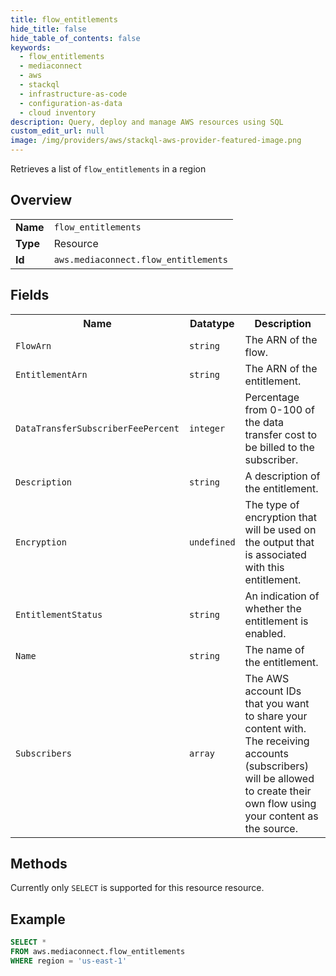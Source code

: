 ```yaml
---
title: flow_entitlements
hide_title: false
hide_table_of_contents: false
keywords:
  - flow_entitlements
  - mediaconnect
  - aws
  - stackql
  - infrastructure-as-code
  - configuration-as-data
  - cloud inventory
description: Query, deploy and manage AWS resources using SQL
custom_edit_url: null
image: /img/providers/aws/stackql-aws-provider-featured-image.png
---
```

Retrieves a list of <code>flow_entitlements</code> in a region

## Overview
<table><tbody>
<tr><td><b>Name</b></td><td><code>flow_entitlements</code></td></tr>
<tr><td><b>Type</b></td><td>Resource</td></tr>
<tr><td><b>Id</b></td><td><code>aws.mediaconnect.flow_entitlements</code></td></tr>
</tbody></table>

## Fields
<table><tbody>
<tr><th>Name</th><th>Datatype</th><th>Description</th></tr>
<tr><td><code>FlowArn</code></td><td><code>string</code></td><td>The ARN of the flow.</td></tr><tr><td><code>EntitlementArn</code></td><td><code>string</code></td><td>The ARN of the entitlement.</td></tr><tr><td><code>DataTransferSubscriberFeePercent</code></td><td><code>integer</code></td><td>Percentage from 0-100 of the data transfer cost to be billed to the subscriber.</td></tr><tr><td><code>Description</code></td><td><code>string</code></td><td>A description of the entitlement.</td></tr><tr><td><code>Encryption</code></td><td><code>undefined</code></td><td>The type of encryption that will be used on the output that is associated with this entitlement.</td></tr><tr><td><code>EntitlementStatus</code></td><td><code>string</code></td><td> An indication of whether the entitlement is enabled.</td></tr><tr><td><code>Name</code></td><td><code>string</code></td><td>The name of the entitlement.</td></tr><tr><td><code>Subscribers</code></td><td><code>array</code></td><td>The AWS account IDs that you want to share your content with. The receiving accounts (subscribers) will be allowed to create their own flow using your content as the source.</td></tr>
</tbody></table>

## Methods
Currently only <code>SELECT</code> is supported for this resource resource.

## Example
```sql
SELECT * 
FROM aws.mediaconnect.flow_entitlements
WHERE region = 'us-east-1'
```
